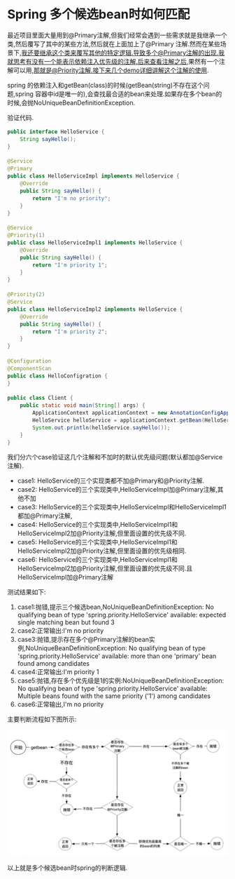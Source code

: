 # Spring 多个候选bean时如何匹配

最近项目里面大量用到@Primary注解,但我们经常会遇到一些需求就是我继承一个类,然后覆写了其中的某些方法,然后就在上面加上了@Primary 注解.然而在某些场景下,我还要继承这个类来覆写其他的特定逻辑.导致多个@Primary注解的出现.我就思考有没有一个能表示依赖注入优先级的注解.后来查看注解之后,果然有一个注解可以用,那就是@Priority注解.接下来几个demo详细讲解这个注解的使用.

spring 的依赖注入和getBean(class)的时候(getBean(string)不存在这个问题,spring 容器中id是唯一的),会查找最合适的bean来处理.如果存在多个bean的时候,会抛NoUniqueBeanDefinitionException.

验证代码.
```java
public interface HelloService {
    String sayHello();
}

@Service
@Primary
public class HelloServiceImpl implements HelloService {
    @Override
    public String sayHello() {
        return "I'm no priority";
    }
}

@Service
@Priority(1)
public class HelloServiceImpl1 implements HelloService {
    @Override
    public String sayHello() {
        return "I'm priority 1";
    }
}

@Priority(2)
@Service
public class HelloServiceImpl2 implements HelloService {
    @Override
    public String sayHello() {
        return "I'm priority 2";
    }
}

@Configuration
@ComponentScan
public class HelloConfigration {
}

public class Client {
    public static void main(String[] args) {
        ApplicationContext applicationContext = new AnnotationConfigApplicationContext(HelloConfigration.class);
        HelloService helloService = applicationContext.getBean(HelloService.class);
        System.out.println(helloService.sayHello());
    }
}
```

我们分六个case验证这几个注解和不加时的默认优先级问题(默认都加@Service注解).
- case1: HelloService的三个实现类都不加@Primary和@Priority注解.
- case2: HelloService的三个实现类中,HelloServiceImpl加@Primary注解,其他不加
- case3: HelloService的三个实现类中,HelloServiceImpl和HelloServiceImpl1都加@Primary注解,
- case4: HelloService的三个实现类中,HelloServiceImpl1和HelloServiceImpl2加@Priority注解,但里面设置的优先级不同.
- case5: HelloService的三个实现类中,HelloServiceImpl1和HelloServiceImpl2加@Priority注解,但里面设置的优先级相同.
- case6: HelloService的三个实现类中,HelloServiceImpl1和HelloServiceImpl2加@Priority注解,但里面设置的优先级不同.且HelloServiceImpl加@Primary注解

测试结果如下:
1. case1:抛错,提示三个候选bean,NoUniqueBeanDefinitionException: No qualifying bean of type 'spring.priority.HelloService' available: expected single matching bean but found 3
1. case2:正常输出:I'm no priority
1. case3:抛错,提示存在多个@Primary注解的bean实例,NoUniqueBeanDefinitionException: No qualifying bean of type 'spring.priority.HelloService' available: more than one 'primary' bean found among candidates
1. case4:正常输出:I'm priority 1
1. case5:抛错,存在多个优先级是1的实例:NoUniqueBeanDefinitionException: No qualifying bean of type 'spring.priority.HelloService' available: Multiple beans found with the same priority ('1') among candidates
1. case6:正常输出,I'm no priority

主要判断流程如下图所示:

![多个候选bean的处理逻辑](image/bean_inject.jpg)

以上就是多个候选bean时spring的判断逻辑.